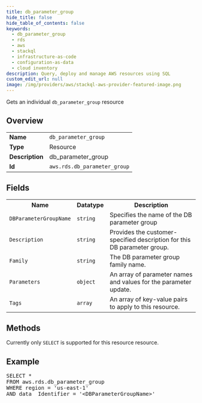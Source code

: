 ```yaml
---
title: db_parameter_group
hide_title: false
hide_table_of_contents: false
keywords:
  - db_parameter_group
  - rds
  - aws
  - stackql
  - infrastructure-as-code
  - configuration-as-data
  - cloud inventory
description: Query, deploy and manage AWS resources using SQL
custom_edit_url: null
image: /img/providers/aws/stackql-aws-provider-featured-image.png
---
```

Gets an individual <code>db_parameter_group</code> resource

## Overview
<table><tbody>
<tr><td><b>Name</b></td><td><code>db_parameter_group</code></td></tr>
<tr><td><b>Type</b></td><td>Resource</td></tr>
<tr><td><b>Description</b></td><td>db_parameter_group</td></tr>
<tr><td><b>Id</b></td><td><code>aws.rds.db_parameter_group</code></td></tr>
</tbody></table>

## Fields
<table><tbody>
<tr><th>Name</th><th>Datatype</th><th>Description</th></tr>
<tr><td><code>DBParameterGroupName</code></td><td><code>string</code></td><td>Specifies the name of the DB parameter group</td></tr>
<tr><td><code>Description</code></td><td><code>string</code></td><td>Provides the customer-specified description for this DB parameter group.</td></tr>
<tr><td><code>Family</code></td><td><code>string</code></td><td>The DB parameter group family name.</td></tr>
<tr><td><code>Parameters</code></td><td><code>object</code></td><td>An array of parameter names and values for the parameter update.</td></tr>
<tr><td><code>Tags</code></td><td><code>array</code></td><td>An array of key-value pairs to apply to this resource.</td></tr>

</tbody></table>

## Methods
Currently only <code>SELECT</code> is supported for this resource resource.

## Example
<pre>
SELECT *<br/>FROM aws.rds.db_parameter_group<br/>WHERE region = 'us-east-1'<br/>AND data__Identifier = '&lt;DBParameterGroupName&gt;'
</pre>
